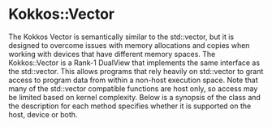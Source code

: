 # Kokkos::Vector

The Kokkos Vector is semantically similar to the std::vector, but it is designed to overcome issues with memory allocations and copies when working with devices that have different memory spaces.  The Kokkos::Vector is a Rank-1 DualView that implements the same interface as the std::vector.  This allows programs that rely heavily on std::vector to grant access to program data from within a non-host execution space.  Note that many of the std::vector compatible functions are host only, so access may be limited based on kernel complexity.  Below is a synopsis of the class and the description for each method specifies whether it is supported on the host, device or both. 